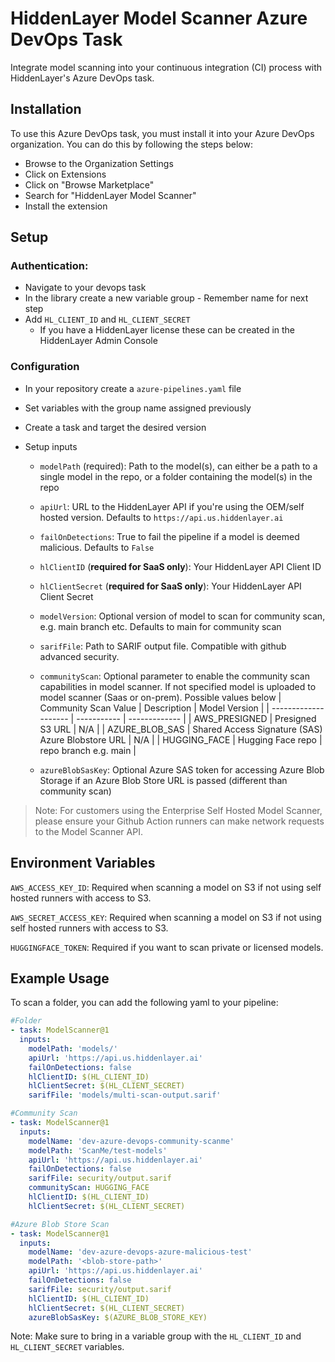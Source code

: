 # HiddenLayer Model Scanner Azure DevOps Task

Integrate model scanning into your continuous integration (CI) process with HiddenLayer's Azure DevOps task.

## Installation

To use this Azure DevOps task, you must install it into your Azure DevOps organization. You can do this by following the steps below:
* Browse to the Organization Settings
* Click on Extensions
* Click on "Browse Marketplace"
* Search for "HiddenLayer Model Scanner"
* Install the extension
## Setup
### Authentication:

* Navigate to your devops task
* In the library create a new variable group - Remember name for next step
* Add `HL_CLIENT_ID` and `HL_CLIENT_SECRET`
    * If you have a HiddenLayer license these can be created in the HiddenLayer Admin Console  

### Configuration
* In your repository create a `azure-pipelines.yaml` file
* Set variables with the group name assigned previously
* Create a task and target the desired version
* Setup inputs

  * `modelPath` (required): Path to the model(s), can either be a path to a single model in the repo, or a folder containing the model(s) in the repo
  * `apiUrl`: URL to the HiddenLayer API if you're using the OEM/self hosted version. Defaults to `https://api.us.hiddenlayer.ai`
  * `failOnDetections`: True to fail the pipeline if a model is deemed malicious. Defaults to `False`
  * `hlClientID` (**required for SaaS only**): Your HiddenLayer API Client ID
  * `hlClientSecret` (**required for SaaS only**): Your HiddenLayer API Client Secret
  * `modelVersion`: Optional version of model to scan for community scan, e.g. main branch etc. Defaults to main for community scan
  * `sarifFile`: Path to SARIF output file. Compatible with github advanced security.
  * `communityScan`: Optional parameter to enable the community scan capabilities in model scanner. If not specified model is uploaded to model scanner (Saas or on-prem). Possible values below
    | Community Scan Value | Description | Model Version |
    | -------------------- | ----------- | ------------- |
    | AWS_PRESIGNED        | Presigned S3 URL | N/A |
    | AZURE_BLOB_SAS       | Shared Access Signature (SAS) Azure Blobstore URL | N/A |
    | HUGGING_FACE         | Hugging Face repo | repo branch e.g. main |

  * `azureBlobSasKey`: Optional Azure SAS token for accessing Azure Blob Storage if an Azure Blob Store URL is passed (different than community scan)

> Note: For customers using the Enterprise Self Hosted Model Scanner, please ensure your Github Action runners can make network requests to the Model Scanner API.

## Environment Variables

`AWS_ACCESS_KEY_ID`: Required when scanning a model on S3 if not using self hosted runners with access to S3.

`AWS_SECRET_ACCESS_KEY`: Required when scanning a model on S3 if not using self hosted runners with access to S3.

`HUGGINGFACE_TOKEN`: Required if you want to scan private or licensed models.  

## Example Usage

To scan a folder, you can add the following yaml to your pipeline:

```yaml
#Folder
- task: ModelScanner@1
  inputs:
    modelPath: 'models/'
    apiUrl: 'https://api.us.hiddenlayer.ai'
    failOnDetections: false
    hlClientID: $(HL_CLIENT_ID)
    hlClientSecret: $(HL_CLIENT_SECRET)
    sarifFile: 'models/multi-scan-output.sarif'
```

```yaml
#Community Scan
- task: ModelScanner@1
  inputs:
    modelName: 'dev-azure-devops-community-scanme'
    modelPath: 'ScanMe/test-models'
    apiUrl: 'https://api.us.hiddenlayer.ai'
    failOnDetections: false
    sarifFile: security/output.sarif
    communityScan: HUGGING_FACE
    hlClientID: $(HL_CLIENT_ID)
    hlClientSecret: $(HL_CLIENT_SECRET)
```

```yaml
#Azure Blob Store Scan
- task: ModelScanner@1
  inputs:
    modelName: 'dev-azure-devops-azure-malicious-test'
    modelPath: '<blob-store-path>'
    apiUrl: 'https://api.us.hiddenlayer.ai'
    failOnDetections: false
    sarifFile: security/output.sarif
    hlClientID: $(HL_CLIENT_ID)
    hlClientSecret: $(HL_CLIENT_SECRET)
    azureBlobSasKey: $(AZURE_BLOB_STORE_KEY)
```

Note: Make sure to bring in a variable group with the `HL_CLIENT_ID` and `HL_CLIENT_SECRET` variables.
